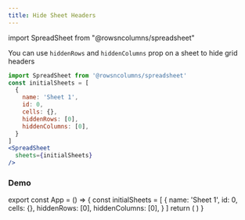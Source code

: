 ```yaml
---
title: Hide Sheet Headers
---
```

import SpreadSheet from "@rowsncolumns/spreadsheet"

You can use `hiddenRows` and `hiddenColumns` prop on a sheet to hide grid headers


```jsx
import SpreadSheet from '@rowsncolumns/spreadsheet'
const initialSheets = [
  {
    name: 'Sheet 1',
    id: 0,
    cells: {},
    hiddenRows: [0],
    hiddenColumns: [0],
  }
]
<SpreadSheet
  sheets={initialSheets}
/>
```

### Demo

export const App = () => {
  const initialSheets = [
    {
      name: 'Sheet 1',
      id: 0,
      cells: {},
      hiddenRows: [0],
      hiddenColumns: [0],
    }
  ]
  return (
    <SpreadSheet
      sheets={initialSheets}
    />
  )
}

<App />